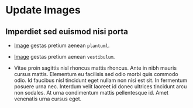 # Update Images

## Imperdiet sed euismod nisi porta

- [Image](placeholder-750x250.png) gestas pretium aenean `plantuml`.

- [Image](placeholder-750x250.png) gestas pretium aenean `vestibulum`.

- Vitae proin sagittis nisl rhoncus mattis rhoncus. Ante in nibh mauris cursus mattis. 
Elementum eu facilisis sed odio morbi quis commodo odio. Id faucibus nisl tincidunt eget nullam non nisi est sit. 
In fermentum posuere urna nec. Interdum velit laoreet id donec ultrices tincidunt arcu non sodales. 
At urna condimentum mattis pellentesque id. Amet venenatis urna cursus eget.